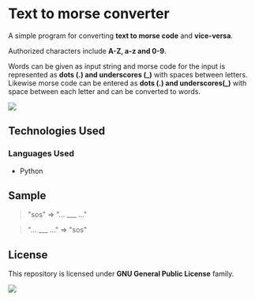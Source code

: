 # Text to morse converter
A simple program for converting **text to morse code** and **vice-versa**.

Authorized characters include **A-Z, a-z and 0-9**.

Words can be given as input string and morse code for the input is represented as **dots (.) and underscores (\_)** with spaces between letters. Likewise morse code can be entered as **dots (.) and underscores(\_)** with space between each letter and can be converted to words.

![](https://img.shields.io/badge/python-v3.9.5-blue)

## Technologies Used
### Languages Used
* Python

## Sample
> "sos" => "... ___ ..."

> "... ___ ..." => "sos"

## License
This repository is licensed under **GNU General Public License** family.

![](https://img.shields.io/badge/License-GPL-color)
